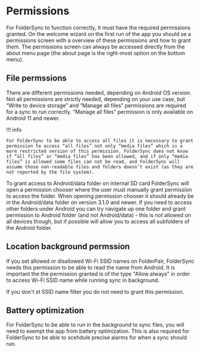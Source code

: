 # Permissions

For FolderSync to function correctly, it must have the required permissions granted. On the welcome wizard on the first run of the app you should se a permissions screen with a overview of these permissions and how to grant them. The permissions screen can always be accessed directly from the about menu page (the about page is the right-most option on the bottom menu).

## File permssions

There are different permissions needed, depending on Android OS version. Not all permissions are strictly needed, depending on your use case, but “Write to device storage” and “Manage all files” permissions are required for a sync to run correctly. “Manage all files” permission is only available on Android 11 and newer.

!!! info

    For FolderSync to be able to access all files it is necessary to grant permission to access “all files” not only “media files” which is a more restricted version of this permission. FolderSync does not know if “all files” or “media files” has been allowed, and if only “media files” is allowed some files can not be read, and FolderSync will assume those non-readable files and folders doesn’t exist (as they are not reported by the file system).

To grant access to Android/data folder on internal SD card FolderSync will open a permission chooser where the user must manually grant permission to access the folder. When opening permission chooser it should already be in the Android/data folder on version 3.1.0 and newer. If you need to access other folders under Android you can try navigate up one folder and grant permission to Android folder (and not Android/data) - this is not allowed on all devices though, but if possible will allow you to access all subfolders of the Android folder.

## Location background permssion

If you set allowed or disallowed Wi-Fi SSID names on FolderPair, FolderSync needs this permission to be able to read the name from Android. It is important the the permission granted is of the type "Allow always" in order to access Wi-Fi SSID name while running sync in background.

If you don't st SSID name filter you do not need to grant this permission.

## Battery optimization

For FolderSync to be able to run in the background to sync files, you will need to exempt the app from battery optimization. This is also required for FolderSync to be able to scehdule precise alarms for when a sync should run.